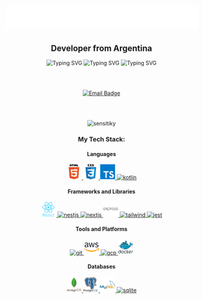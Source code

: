 <h1 align="center">
  <img src="https://raw.githubusercontent.com/sensitiky/sensitiky/main/name.svg" alt="Mario Correa" />
</h1>

<div align="center">
  <h2 align="center">Developer from Argentina</h2>
  <img
    src="https://readme-typing-svg.demolab.com?font=Fira+Code&weight=500&size=24&duration=3000&pause=500&color=8A2BE2&center=true&vCenter=true&width=700&height=60&lines=📱+Mobile+Developer"
    alt="Typing SVG"
  />
  <img
    src="https://readme-typing-svg.demolab.com?font=Fira+Code&weight=500&size=24&duration=3000&pause=500&color=8A2BE2&center=true&vCenter=true&width=700&height=60&lines=🖥+Web+Developer"
    alt="Typing SVG"
  />
  <img
    src="https://readme-typing-svg.demolab.com?font=Fira+Code&weight=500&size=24&duration=3000&pause=500&color=8A2BE2&center=true&vCenter=true&width=700&height=60&lines=💻+Tech+Enthusiast"
    alt="Typing SVG"
  />

  <br /><br />

  <a href="mailto:mariomcorrea3@gmail.com">
    <img
      src="https://img.shields.io/badge/Email-mariomcorrea3%40gmail.com-red?style=for-the-badge&logo=gmail&logoColor=white"
      alt="Email Badge"
    />
  </a>

  <br /><br />

  <img
    src="https://github-readme-stats.vercel.app/api/top-langs?username=sensitiky&show_icons=true&locale=en&layout=compact"
    alt="sensitiky"
  />
</div>

<h3 align="center">My Tech Stack:</h3>

<div align="center">
  <h4>Languages</h4>
  <p>
    <a href="https://www.w3.org/html/" target="_blank" rel="noreferrer">
      <img
        src="https://raw.githubusercontent.com/devicons/devicon/master/icons/html5/html5-original-wordmark.svg"
        alt="html5"
        width="40"
        height="40"
      />
    </a>
    <a href="https://www.w3schools.com/css/" target="_blank" rel="noreferrer">
      <img
        src="https://raw.githubusercontent.com/devicons/devicon/master/icons/css3/css3-original-wordmark.svg"
        alt="css3"
        width="40"
        height="40"
      />
    </a>
    <a href="https://www.typescriptlang.org/" target="_blank" rel="noreferrer">
      <img
        src="https://raw.githubusercontent.com/devicons/devicon/master/icons/typescript/typescript-original.svg"
        alt="typescript"
        width="40"
        height="40"
      />
    </a>
    <a href="https://kotlinlang.org" target="_blank" rel="noreferrer">
      <img
        src="https://www.vectorlogo.zone/logos/kotlinlang/kotlinlang-icon.svg"
        alt="kotlin"
        width="40"
        height="40"
      />
    </a>
  </p>

  <h4>Frameworks and Libraries</h4>
  <p>
    <a href="https://reactjs.org/" target="_blank" rel="noreferrer">
      <img
        src="https://raw.githubusercontent.com/devicons/devicon/master/icons/react/react-original-wordmark.svg"
        alt="react"
        width="40"
        height="40"
      />
    </a>
    <a href="https://nestjs.com/" target="_blank" rel="noreferrer">
      <img
        src="https://cdn.jsdelivr.net/gh/devicons/devicon@latest/icons/nestjs/nestjs-original.svg"
        alt="nestjs"
        width="40"
        height="40"
      />
    </a>
    <a href="https://nextjs.org/" target="_blank" rel="noreferrer">
      <img
        src="https://cdn.worldvectorlogo.com/logos/nextjs-2.svg"
        alt="nextjs"
        width="40"
        height="40"
      />
    </a>
    <a href="https://expressjs.com" target="_blank" rel="noreferrer">
      <img
        src="https://raw.githubusercontent.com/devicons/devicon/master/icons/express/express-original-wordmark.svg"
        alt="express"
        width="40"
        height="40"
      />
    </a>
    <a href="https://tailwindcss.com/" target="_blank" rel="noreferrer">
      <img
        src="https://www.vectorlogo.zone/logos/tailwindcss/tailwindcss-icon.svg"
        alt="tailwind"
        width="40"
        height="40"
      />
    </a>
    <a href="https://jestjs.io" target="_blank" rel="noreferrer">
      <img
        src="https://www.vectorlogo.zone/logos/jestjsio/jestjsio-icon.svg"
        alt="jest"
        width="40"
        height="40"
      />
    </a>
  </p>

  <h4>Tools and Platforms</h4>
  <p>
    <a href="https://git-scm.com/" target="_blank" rel="noreferrer">
      <img
        src="https://www.vectorlogo.zone/logos/git-scm/git-scm-icon.svg"
        alt="git"
        width="40"
        height="40"
      />
    </a>
    <a href="https://aws.amazon.com" target="_blank" rel="noreferrer">
      <img
        src="https://raw.githubusercontent.com/devicons/devicon/master/icons/amazonwebservices/amazonwebservices-original-wordmark.svg"
        alt="aws"
        width="40"
        height="40"
      />
    </a>
    <a href="https://cloud.google.com" target="_blank" rel="noreferrer">
      <img
        src="https://www.vectorlogo.zone/logos/google_cloud/google_cloud-icon.svg"
        alt="gcp"
        width="40"
        height="40"
      />
    </a>
    <a href="https://www.docker.com/" target="_blank" rel="noreferrer">
      <img
        src="https://raw.githubusercontent.com/devicons/devicon/master/icons/docker/docker-original-wordmark.svg"
        alt="docker"
        width="40"
        height="40"
      />
    </a>
  </p>

  <h4>Databases</h4>
  <p>
    <a href="https://www.mongodb.com/" target="_blank" rel="noreferrer">
      <img
        src="https://raw.githubusercontent.com/devicons/devicon/master/icons/mongodb/mongodb-original-wordmark.svg"
        alt="mongodb"
        width="40"
        height="40"
      />
    </a>
    <a href="https://www.postgresql.org" target="_blank" rel="noreferrer">
      <img
        src="https://raw.githubusercontent.com/devicons/devicon/master/icons/postgresql/postgresql-original-wordmark.svg"
        alt="postgresql"
        width="40"
        height="40"
      />
    </a>
    <a href="https://www.mysql.com/" target="_blank" rel="noreferrer">
      <img
        src="https://raw.githubusercontent.com/devicons/devicon/master/icons/mysql/mysql-original-wordmark.svg"
        alt="mysql"
        width="40"
        height="40"
      />
    </a>
    <a href="https://www.sqlite.org/" target="_blank" rel="noreferrer">
      <img
        src="https://www.vectorlogo.zone/logos/sqlite/sqlite-icon.svg"
        alt="sqlite"
        width="40"
        height="40"
      />
    </a>
  </p>
</div>
